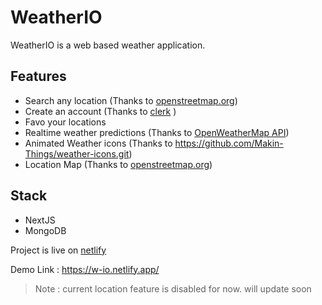 # WeatherIO

WeatherIO is a web based weather application.

## Features
- Search any location (Thanks to [openstreetmap.org](https://nominatim.openstreetmap.org/))
- Create an account (Thanks to [clerk](https://clerk.com/) )
- Favo your locations
- Realtime weather predictions (Thanks to [OpenWeatherMap API](https://openweathermap.org/api))
- Animated Weather icons (Thanks to https://github.com/Makin-Things/weather-icons.git)
- Location Map (Thanks to [openstreetmap.org](https://nominatim.openstreetmap.org/))

## Stack
- NextJS
- MongoDB

Project is live on [netlify](https://www.netlify.com/)

Demo Link : https://w-io.netlify.app/

> Note : current location feature is disabled for now. will update soon 
